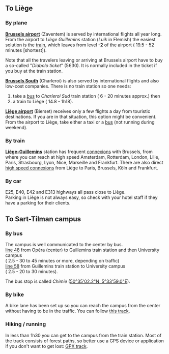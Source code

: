 
<head>
  <meta charset="utf-8" />
  <meta name="viewport" content="width=device-width, initial-scale=1" />
  <title>
	Getting there...
  </title>

  <link href="https://netdna.bootstrapcdn.com/font-awesome/4.7.0/css/font-awesome.css" rel="stylesheet">
  <link rel="stylesheet" href="https://maxcdn.bootstrapcdn.com/bootstrap/3.3.7/css/bootstrap.min.css">
</head>

## To Liège

### By plane

[**<i class="fa fa-plane" aria-hidden="true"></i> Brussels airport**](https://www.brusselsairport.be/en) (Zaventem) is served by international flights all year long. From the airport to *Liège Guillemins* station (*Luik* in Flemish) the easiest solution is the [train](http://www.belgianrail.be/jp/sncb-nmbs-routeplanner/query.exe/en?ld=std&seqnr=1&ident=1t.022136111.1508933061&OK#focus), which leaves from level **-2** of the airport (<i class="fa fa-eur" aria-hidden="true"></i> 19.5 - <i class="fa fa-hourglass-half" aria-hidden="true"></i> 52 minutes [shortest]).   

Note that all the travelers leaving or arriving at Brussels airport have to buy a so-called "*Diabolo ticket*" (5€30). It is normally included in the ticket if you buy at the train station.

[**<i class="fa fa-plane" aria-hidden="true"></i> Brussels South**](https://www.brussels-charleroi-airport.com/brussels-south-charleroi-airport/index.html) (Charleroi) is also served by international flights and also low-cost companies. There is no train station so one needs:
1. take a [bus](https://www.infotec.be/fr-be/medeplacer/horaires/ligne.aspx?ligne=CA&titre=A%20CHARLEROI%20Sud%20-%20GOSSELIES%20Airport) to *Charleroi Sud* train station (<i class="fa fa-eur" aria-hidden="true"></i> 6 - <i class="fa fa-hourglass-half" aria-hidden="true"></i> 20 minutes approx.) then
2. a train to Liège (<i class="fa fa-eur" aria-hidden="true"></i> 14.8 - <i class="fa fa-hourglass-half" aria-hidden="true"></i> 1h18).

[**<i class="fa fa-plane" aria-hidden="true"></i> Liège airport**](https://www.liegeairport.com/passenger/fr/) (Bierset) receives only a few flights a day from touristic destinations. If you are in that situation, this option might be convenient. From the airport to Liège, take either a taxi or a [bus](https://www.infotec.be/published/Document.axd?document=7879) (not running during weekend).

### By train

[**<i class="fa fa-train" aria-hidden="true"></i> Liège-Guillemins**](https://www.b-europe.com/EN/Stations/Liege-Guillemins) station has frequent [connexions](http://www.belgianrail.be/jp/sncb-nmbs-routeplanner/query.exe/en?S=Bruxelles-Midi+%2f+Brussel-Zuid&Z=Liege-Guillemins&date=25/10/2017&time=14:19&start=1&timesel=depart&&REQ0JourneyStopsSID=A=1@O=Bruxelles-Midi%20/%20Brussel-Zuid@X=4336531@Y=50835707@U=80@L=008814001@B=1@p=1508891459@n=ac.1=GA@&REQ0JourneyStopsZID=A=1@O=Liege-Guillemins@X=5566696@Y=50624551@U=80@L=008841004@B=1@p=1508891459@n=ac.1=GA@&REQ0JourneyProduct_prod_list=3:0111111111111111&OK#focus) with Brussels, from where you can reach at high speed Amsterdam, Rotterdam, London, Lille, Paris, Strasbourg, Lyon, Nice, Marseille and Frankfurt. There are also direct [high speed connexions](https://www.b-europe.com/EN) from Liège to Paris, Brussels, Köln and Frankfurt.

### By car

<i class="fa fa-car" aria-hidden="true"></i>
E25, E40, E42 and E313 highways all pass close to Liège.     
Parking in Liège is not always easy, so check with your hotel staff if they have a parking for their clients.

## To Sart-Tilman campus

### By bus

The campus is well communicated to the center by bus.      
[<i class="fa fa-bus" aria-hidden="true"></i> line 48](https://www.infotec.be/fr-be/medeplacer/horaires/ligne.aspx?ligne=L48&titre=48%20Op%E9ra%20-%20Guillemins%20-%20Sart-Tilman%20Universit%E9%20-%20CHU) from Opéra (center) to Guillemins train station and then University campus         
(<i class="fa fa-eur" aria-hidden="true"></i> 2.5 - <i class="fa fa-hourglass-half" aria-hidden="true"></i> 30 to 45 minutes or more, depending on traffic)       
[<i class="fa fa-bus" aria-hidden="true"></i> line 58](https://www.infotec.be/fr-be/medeplacer/horaires/ligne.aspx?ligne=L58&titre=58%20Guillemins-Standard-Universit%E9-CHU-Boncelles) from Guillemins train station to University campus           
(<i class="fa fa-eur" aria-hidden="true"></i> 2.5 - <i class="fa fa-hourglass-half" aria-hidden="true"></i> 20 to 30 minutes).

The bus stop is called *Chimie* ([50°35'02.2"N, 5°33'59.0"E](https://goo.gl/maps/eeViGmDMvBS2)).

### By bike

A bike lane has been set up so you can reach the campus from the center without having to be in the traffic. You can follow [this track](https://www.google.com/maps/dir/Op%C3%A9ra+Royal+de+Wallonie-Li%C3%A8ge,+Place+de+l'Op%C3%A9ra,+4000+Li%C3%A8ge/GeoHydrodynamics+and+Environment+Research,+All%C3%A9e+du+Six+Aout+19,+4000+Li%C3%A8ge/@50.6384896,5.5686529,15.25z/data=!4m15!4m14!1m5!1m1!1s0x47c0fa11cafa522b:0xf328eafe11ceb675!2m2!1d5.5706691!2d50.6434524!1m5!1m1!1s0x47c0f8295a4a9491:0xf989536c76131422!2m2!1d5.5661331!2d50.5825237!3e1!5i1).

### Hiking / running

<i class="fa fa-map-signs" aria-hidden="true"></i> In less than 1h30 you can get to the campus from the train station. Most of the track consists of forest paths, so better use a GPS device or application if you don't want to get lost: [GPX track](https://www.wikiloc.com/hiking-trails/guillemins-sart-tilman-26966703).
